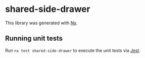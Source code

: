 # shared-side-drawer

This library was generated with [Nx](https://nx.dev).

## Running unit tests

Run `nx test shared-side-drawer` to execute the unit tests via [Jest](https://jestjs.io).
